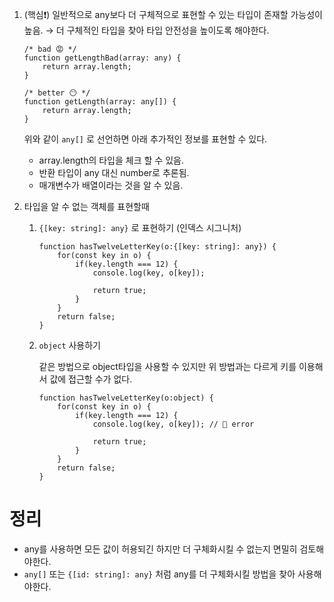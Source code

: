 1. (핵심❗️) 일반적으로 any보다 더 구체적으로 표현할 수 있는 타입이 존재할 가능성이 높음. → 더 구체적인 타입을 찾아 타입 안전성을 높이도록 해야한다.
    
    ```tsx
    /* bad 😡 */
    function getLengthBad(array: any) {
        return array.length;
    }
    
    /* better 😶 */
    function getLength(array: any[]) {
        return array.length;
    }
    ```
    
    위와 같이 `any[]` 로 선언하면 아래 추가적인 정보를 표현할 수 있다.
    
    - array.length의 타입을 체크 할 수 있음.
    - 반환 타입이 any 대신 number로 추론됨.
    - 매개변수가 배열이라는 것을 알 수 있음.
2. 타입을 알 수 없는 객체를 표현할때
    1. `{[key: string]: any}` 로 표현하기 (인덱스 시그니처)
        
        ```tsx
        function hasTwelveLetterKey(o:{[key: string]: any}) {
            for(const key in o) {
                if(key.length === 12) {
                    console.log(key, o[key]);
        
                    return true;
                }
            }
            return false;
        }
        ```
        
    2. `object` 사용하기
        
        같은 방법으로 object타입을 사용할 수 있지만 위 방법과는 다르게 키를 이용해서 값에 접근할 수가 없다.
        
        ```tsx
        function hasTwelveLetterKey(o:object) {
            for(const key in o) {
                if(key.length === 12) {
                    console.log(key, o[key]); // 🚨 error
        
                    return true;
                }
            }
            return false;
        }
        ```
        

# 정리

- any를 사용하면 모든 값이 허용되긴 하지만 더 구체화시킬 수 없는지 면밀히 검토해야한다.
- `any[]` 또는 `{[id: string]: any}` 처럼 any를 더 구체화시킬 방법을 찾아 사용해야한다.